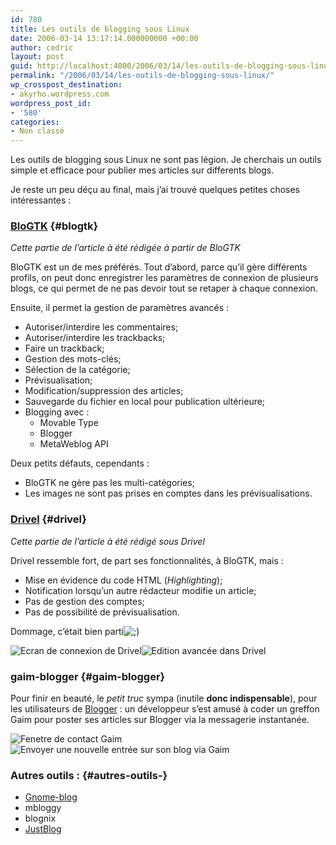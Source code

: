 ```yaml
---
id: 780
title: Les outils de blogging sous Linux
date: 2006-03-14 13:17:14.000000000 +00:00
author: cedric
layout: post
guid: http://localhost:4000/2006/03/14/les-outils-de-blogging-sous-linux.html
permalink: "/2006/03/14/les-outils-de-blogging-sous-linux/"
wp_crosspost_destination:
- akyrho.wordpress.com
wordpress_post_id:
- '580'
categories:
- Non classé
---
```

Les outils de blogging sous Linux ne sont pas légion. Je cherchais un outils simple et efficace pour publier mes articles sur differents blogs.

Je reste un peu déçu au final, mais j’ai trouvé quelques petites choses intéressantes :

### [BloGTK](http://blogtk.sourceforge.net/) {#blogtk}

_Cette partie de l’article à été rédigée à partir de BloGTK_

BloGTK est un de mes préférés. Tout d’abord, parce qu’il gère différents profils, on peut donc enregistrer les paramètres de connexion de plusieurs blogs, ce qui permet de ne pas devoir tout se retaper à chaque connexion.

Ensuite, il permet la gestion de paramètres avancés :

  * Autoriser/interdire les commentaires;
  * Autoriser/interdire les trackbacks;
  * Faire un trackback;
  * Gestion des mots-clés;
  * Sélection de la catégorie;
  * Prévisualisation;
  * Modification/suppression des articles;
  * Sauvegarde du fichier en local pour publication ultérieure;
  * Blogging avec : 
      * Movable Type
      * Blogger
      * MetaWeblog API

Deux petits défauts, cependants :

  * BloGTK ne gère pas les multi-catégories;
  * Les images ne sont pas prises en comptes dans les prévisualisations.

### [Drivel]() {#drivel}

_Cette partie de l’article à été rédigé sous Drivel_

Drivel ressemble fort, de part ses fonctionnalités, à BloGTK, mais :

  * Mise en évidence du code HTML (_Highlighting_);
  * Notification lorsqu’un autre rédacteur modifie un article;
  * Pas de gestion des comptes;
  * Pas de possibilité de prévisualisation.

Dommage, c’était bien parti<img src="https://i1.wp.com/debian.ehia.org/wp-includes/images/smilies/icon_wink.gif?w=900" alt=";)" data-recalc-dims="1" /> 

<img src="https://i1.wp.com/www.dropline.net/drivel/optical/drivel-small-1.png?w=900" alt="Ecran de connexion de Drivel" data-recalc-dims="1" /><img src="https://i0.wp.com/www.dropline.net/drivel/optical/drivel-small-4.png?w=900" alt="Edition avancée dans Drivel" data-recalc-dims="1" /> 

### gaim-blogger {#gaim-blogger}

Pour finir en beauté, le _petit truc_ sympa (inutile **donc indispensable**), pour les utilisateurs de [Blogger](http://www.blogspot.com/) : un développeur s’est amusé à coder un greffon Gaim pour poster ses articles sur Blogger via la messagerie instantanée.

<img src="https://i0.wp.com/gaim-blogger.sourceforge.net/screenshots/blogger-blist.jpg?w=900" alt="Fenetre de contact Gaim" data-recalc-dims="1" /> 

<img src="https://i2.wp.com/gaim-blogger.sourceforge.net/screenshots/blogger-im.jpg?w=900" alt="Envoyer une nouvelle entrée sur son blog via Gaim" data-recalc-dims="1" /> 

### Autres outils : {#autres-outils-}

  * [Gnome-blog](http://www.gnome.org/~seth/gnome-blog/)
  * mbloggy
  * blognix
  * [JustBlog](http://sourceforge.net/projects/justblog/)